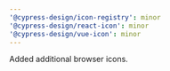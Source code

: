 ```yaml
---
'@cypress-design/icon-registry': minor
'@cypress-design/react-icon': minor
'@cypress-design/vue-icon': minor
---
```


Added additional browser icons.
